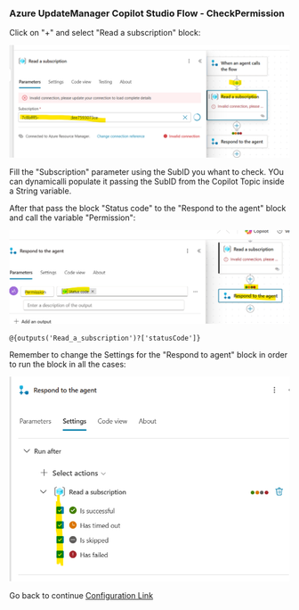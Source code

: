 <h3>Azure UpdateManager Copilot Studio Flow - CheckPermission</h3>

Click on "+" and select "Read a subscription" block:

<img src="./images/1 read subscription.png" alt="1" width="800" >

Fill the "Subscription" parameter using the SubID you whant to check. YOu can dynamicalli populate it passing the SubID from the Copilot Topic inside a String variable.

After that pass the block "Status code" to the "Respond to the agent" block and call the variable "Permission":

<img src="./images/2 status code.png" alt="2" width="800" >

```code
@{outputs('Read_a_subscription')?['statusCode']}
```

Remember to change the Settings for the "Respond to agent" block in order to run the block in all the cases:

<img src="./images/3 setting.png" alt="3" width="800" >

Go back to continue [Configuration Link](../../README.md#flow1)